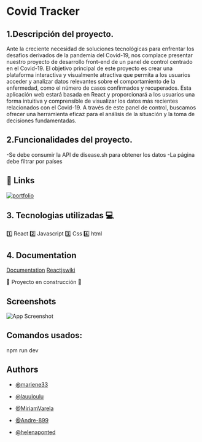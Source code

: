 
# Covid Tracker

## 1.Descripción del proyecto.
Ante la creciente necesidad de soluciones tecnológicas para enfrentar los desafíos derivados de la pandemia del Covid-19, nos complace presentar nuestro proyecto de desarrollo front-end de un panel de control centrado en el Covid-19. El objetivo principal de este proyecto es crear una plataforma interactiva y visualmente atractiva que permita a los usuarios acceder y analizar datos relevantes sobre el comportamiento de la enfermedad, como el número de casos confirmados y recuperados. Esta aplicación web estará basada en React y proporcionará a los usuarios una forma intuitiva y comprensible de visualizar los datos más recientes relacionados con el Covid-19. A través de este panel de control, buscamos ofrecer una herramienta eficaz para el análisis de la situación y la toma de decisiones fundamentadas.

## 2.Funcionalidades del proyecto.
-Se debe consumir la API de disease.sh para obtener los datos
-La página debe filtrar por países


## 🔗 Links
[![portfolio](https://img.shields.io/badge/my_portfolio-000?style=for-the-badge&logo=ko-fi&logoColor=white)](https://github.com/lauuloulu/covidtracker)

## 3. Tecnologias utilizadas 💻
	
1️⃣ React
2️⃣ Javascript
3️⃣ Css
4️⃣ html

## 4. Documentation

[Documentation](https://disease.sh/docs/)
[Reactjswiki](https://www.reactjs.wiki/como-puedes-inicializar-un-proyecto-de-react-desde-cero)

🚧 Proyecto en construcción 🚧



## Screenshots

![App Screenshot](https://via.placeholder.com/468x300?text=App+Screenshot+Here)

## Comandos usados: 
npm run dev

## Authors

- [@mariene33](https://github.com/mariene33)

- [@lauuloulu](https://github.com/lauuloulu)

- [@MiriamVarela](https://github.com/MiriamVarela)

- [@Andre-899](https://github.com/Andre-889)

- [@helenaponted](https://github.com/helenaponted)



